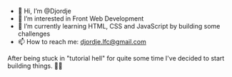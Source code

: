 - 👋 Hi, I’m @Djordje
- 👀 I’m interested in Front Web Development
- 🌱 I’m currently learning HTML, CSS and JavaScript by building some challenges
- 📫 How to reach me: djordje.lfc@gmail.com

After being stuck in "tutorial hell" for quite some time I've decided to start building things. 👨‍💻

<!---
Djokaras/Djokaras is a ✨ special ✨ repository because its `README.md` (this file) appears on your GitHub profile.
You can click the Preview link to take a look at your changes.
--->
